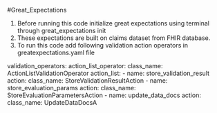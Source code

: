 #Great_Expectations
1. Before running this code initialize great expectations using terminal through great_expectations init 
2. These expectations are built on claims dataset from FHIR database. 
3. To run this code add following validation action operators in greatexpectations.yaml file

validation_operators:
  action_list_operator:
    class_name: ActionListValidationOperator
    action_list:
      - name: store_validation_result
        action:
          class_name: StoreValidationResultAction
      - name: store_evaluation_params
        action:
          class_name: StoreEvaluationParametersAction
      - name: update_data_docs
        action:
          class_name: UpdateDataDocsA
  
